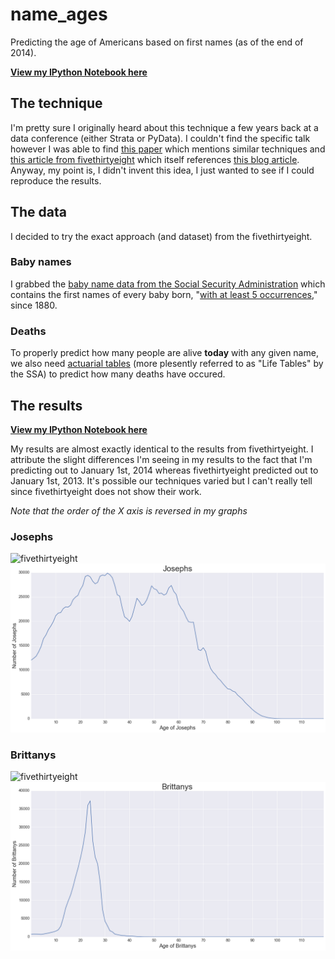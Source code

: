 # name_ages
Predicting the age of Americans based on first names (as of the end of 2014).

**[View my IPython Notebook here](http://nbviewer.ipython.org/github/mdbecker/name_ages/blob/master/names_age.ipynb)**


## The technique
I'm pretty sure I originally heard about this technique a few years back at a data conference (either Strata or PyData).
I couldn't find the specific talk however I was able to find
[this paper](http://chenlab.ece.cornell.edu/people/Andy/Andy_files/1424CVPR08Gallagher.pdf) which mentions
similar techniques and [this article from fivethirtyeight](http://fivethirtyeight.com/features/how-to-tell-someones-age-when-all-you-know-is-her-name/)
which itself references [this blog article](http://cooldata.wordpress.com/2010/07/09/how-to-infer-age-when-all-you-have-is-a-name/).
Anyway, my point is, I didn't invent this idea, I just wanted to see if I could reproduce the results.

## The data
I decided to try the exact approach (and dataset) from the fivethirtyeight.

### Baby names
I grabbed the [baby name data from the Social Security Administration](http://www.ssa.gov/oact/babynames/names.zip)
which contains the first names of every baby born, "[with at least 5 occurrences](http://www.ssa.gov/oact/babynames/limits.html)," since 1880.

### Deaths
To properly predict how many people are alive **today** with any given name, we also need
[actuarial tables](http://www.ssa.gov/oact/NOTES/as120/LifeTables_Tbl_7.html) (more plesently referred to as
"Life Tables" by the SSA) to predict how many deaths have occured.

## The results
**[View my IPython Notebook here](http://nbviewer.ipython.org/github/mdbecker/name_ages/blob/master/names_age.ipynb)**

My results are almost exactly identical to the results from fivethirtyeight. I attribute the slight differences
I'm seeing in my results to the fact that I'm predicting out to January 1st, 2014 whereas fivethirtyeight
predicted out to January 1st, 2013. It's possible our techniques varied but I can't really tell since fivethirtyeight
does not show their work.

*Note that the order of the X axis is reversed in my graphs*
### Josephs
![fivethirtyeight](https://espnfivethirtyeight.files.wordpress.com/2014/05/silver-feature-joseph2.png?w=1150)
![me](https://raw.githubusercontent.com/mdbecker/name_ages/master/josephs.png)

### Brittanys
![fivethirtyeight](https://espnfivethirtyeight.files.wordpress.com/2014/05/silver-feature-brittany3.png?w=1150)
![me](https://raw.githubusercontent.com/mdbecker/name_ages/master/brittanys.png)
